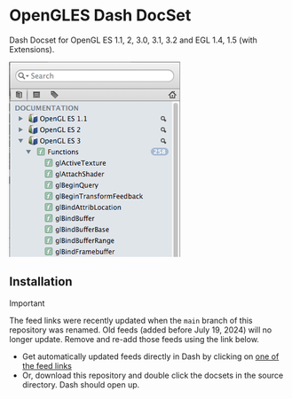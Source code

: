 OpenGLES Dash DocSet
==================

Dash Docset for OpenGL ES 1.1, 2, 3.0, 3.1, 3.2 and EGL 1.4, 1.5 (with Extensions).

![Dash Feeds](Info.png)

Installation
------------

> [!IMPORTANT]
> The feed links were recently updated when the `main` branch of this repository was renamed. Old feeds (added before July 19, 2024) will no longer update. Remove and re-add those feeds using the link below.

* Get automatically updated feeds directly in Dash by clicking on [one of the feed links](https://chinmaygarde.github.io/OpenGLESDashDocset)
* Or, download this repository and double click the docsets in the source directory. Dash should open up.

